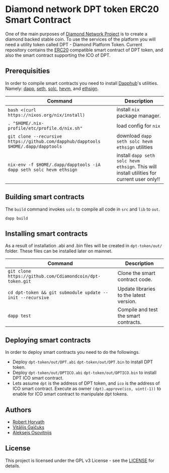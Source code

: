 # Diamond network  DPT token ERC20 Smart Contract

One of the main purposes of [Diamond Network Project](https://cdiamondcoin.com/) is to create a diamond backed stable coin. To use the services of the platform you will need a utility token called DPT - Diamond Platform Token. Current repository contains the [ERC20](https://github.com/ethereum/EIPs/issues/20) compatible smart contract of DPT token, and also the smart contract supporting the ICO of DPT.

## Prerequisities

In order to compile smart contracts you need to install [Dapphub](https://dapphub.com/)'s utilities. Namely: [dapp](https://dapp.tools/dapp/), [seth](https://dapp.tools/seth/), [solc](https://github.com/ethereum/solidity), [hevm](https://dapp.tools/hevm/), and [ethsign](https://github.com/dapphub/dapptools/tree/master/src/ethsign).

| Command | Description |
| --- | --- |
|`bash <(curl https://nixos.org/nix/install)` | install `nix` package manager.|
|`. "$HOME/.nix-profile/etc/profile.d/nix.sh"`| load config for `nix`|
|`git clone --recursive https://github.com/dapphub/dapptools $HOME/.dapp/dapptools` | download `dapp seth solc hevm ethsign` utilities|
|`nix-env -f $HOME/.dapp/dapptools -iA dapp seth solc hevm ethsign` | install `dapp seth solc hevm ethsign`. This will install utilities for current user only!!|

## Building smart contracts

The `build` command invokes `solc` to compile all code in `src` and `lib` to `out`.

`dapp build`

## Installing smart contracts

As a result of installation .abi and .bin files will be created in `dpt-token/out/` folder. These files can be installed later on mainnet.

| Command | Description |
| --- | --- |
|`git clone https://github.com/Cdiamondcoin/dpt-token.git` | Clone the smart contract code.|
|`cd dpt-token && git submodule update --init --recursive` | Update libraries to the latest version.|
|`dapp test` | Compile and test the smart contracts.|

## Deploying smart contracts

In order to deploy smart contracts you need to do the followings.
- Deploy `dpt-token/out/DPT.abi` `dpt-token/out/DPT.bin` to install DPT token.
- Deploy `dpt-token/out/DPTICO.abi` `dpt-token/out/DPTICO.bin` to install DPT ICO smart contract.
- Lets assume `dpt` is the address of DPT token, and `ico` is the address of ICO smart contract. Execute as owner `(dpt).approve(ico, uint(-1))` to enable for ICO smart contract to manipulate dpt tokens.

## Authors

- [Robert Horvath](https://github.com/r001)
- [Vitālijs Gaičuks](https://github.com/vgaicuks)
- [Aleksejs Osovitnijs](https://github.com/alexxxxey)

## License

This project is licensed under the GPL v3 License - see the [LICENSE](LICENSE) for details.
